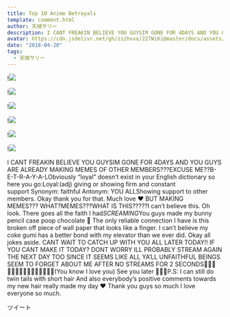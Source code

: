 ```yaml
---
title: Top 10 Anime Betrayals
template: comment.html
author: 天城サリー
description: I CANT FREAKIN BELIEVE YOU GUYSIM GONE FOR 4DAYS AND YOU GUYS ARE ALREADY MAKING MEMES OF OTHER MEMBERS???EXCUSE ME??B-E-T-R-A-Y-A-LObviously “loyal” doesn’t exist in your English dictionary so her...
avatar: https://cdn.jsdelivr.net/gh/zzzhxxx/227WiKi@master/docs/assets/photo/avatar/sally.jpg
date: "2018-04-20"
tags:
  - 天城サリー
---
```


!![](https://cdn.jsdelivr.net/gh/227WiKi/227WiKi-image@master/blog-image/sally-2018-04-20_1.jpg)

!![](https://cdn.jsdelivr.net/gh/227WiKi/227WiKi-image@master/blog-image/sally-2018-04-20_2.jpg)

!![](https://cdn.jsdelivr.net/gh/227WiKi/227WiKi-image@master/blog-image/sally-2018-04-20_3.jpg)

!![](https://cdn.jsdelivr.net/gh/227WiKi/227WiKi-image@master/blog-image/sally-2018-04-20_4.jpg)

!![](https://cdn.jsdelivr.net/gh/227WiKi/227WiKi-image@master/blog-image/sally-2018-04-20_5.jpg)

!![](https://cdn.jsdelivr.net/gh/227WiKi/227WiKi-image@master/blog-image/sally-2018-04-20_6.jpg)


I CANT FREAKIN BELIEVE YOU GUYSIM GONE FOR 4DAYS AND YOU GUYS ARE ALREADY MAKING MEMES OF OTHER MEMBERS???EXCUSE ME??B-E-T-R-A-Y-A-LObviously “loyal” doesn’t exist in your English dictionary so here you go:Loyal:(adj) giving or showing firm and constant support Synonym: faithful Antonym: YOU ALLShowing support to other members. Okay thank you for that. Much love ❤️ BUT MAKING MEMES??? WHAT?MEMES???WHAT IS THIS?????I can’t believe this. Oh look. There goes all the faith I had*SCREAMING*You guys made my bunny pencil case poop chocolate 🍫 The only reliable connection I have is this broken off piece of wall paper that looks like a finger. I can’t believe my coke gumi has a better bond with my elevator than we ever did. Okay all jokes aside. CANT WAIT TO CATCH UP WITH YOU ALL LATER TODAY!! IF YOU CANT MAKE IT TODAY? DONT WORRY ILL PROBABLY STREAM AGAIN THE NEXT DAY TOO SINCE IT SEEMS LIKE ALL YA’LL UNFAITHFUL BEINGS SEEM TO FORGET ABOUT ME AFTER NO STREAMS FOR 2 SECONDS👮🏻‍♀️👮🏻‍♀️👮🏻‍♀️👮🏻‍♀️👮🏻‍♀️(You know I love you) See you later 👋😘😘P.S: I can still do twin tails with short hair And also everybody’s positive comments towards my new hair really made my day ❤️ Thank you guys so much I love everyone so much. 


ツイート



